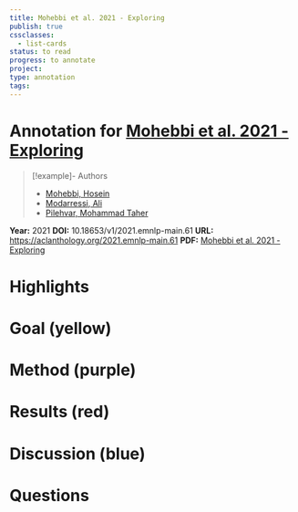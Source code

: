 ```yaml
---
title: Mohebbi et al. 2021 - Exploring
publish: true
cssclasses:
  - list-cards
status: to read
progress: to annotate
project:
type: annotation
tags:
---
```

# Annotation for [Mohebbi et al. 2021 - Exploring](Papers/References/Mohebbi%20et%20al.%202021%20-%20Exploring)

> [!example]- Authors
> - [Mohebbi, Hosein](Mohebbi%2C%20Hosein)
> - [Modarressi, Ali](Modarressi%2C%20Ali)
> - [Pilehvar, Mohammad Taher](Pilehvar%2C%20Mohammad%20Taher)

**Year:** 2021
**DOI:** 10.18653/v1/2021.emnlp-main.61
**URL:** https://aclanthology.org/2021.emnlp-main.61
**PDF:** [Mohebbi et al. 2021 - Exploring](Papers/PDFs/Mohebbi%20et%20al.%202021%20-%20Exploring%20the%20Role%20of%20BERT%20Token%20Representations%20to%20Explain%20Sentence%20Probing%20Results.pdf)

# Highlights


# Goal (yellow)


# Method (purple)


# Results (red)


# Discussion (blue)


# Questions

